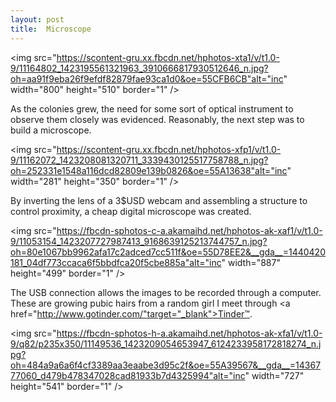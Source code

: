 ```yaml
---
layout: post
title:  Microscope
---
```


<img src="https://scontent-gru.xx.fbcdn.net/hphotos-xta1/v/t1.0-9/11164802_1423195561321963_3910666817930512646_n.jpg?oh=aa91f9eba26f9efdf82879fae93ca1d0&oe=55CFB6CB"alt="inc" width="800" height="510" border="1" />

As the colonies grew, the need for some sort of optical instrument to observe them closely was evidenced. Reasonably, the next step was to build a microscope. 

<img src="https://scontent-gru.xx.fbcdn.net/hphotos-xfp1/v/t1.0-9/11162072_1423208081320711_3339430125517758788_n.jpg?oh=252331e1548a116dcd82809e139b0826&oe=55A13638"alt="inc" width="281" height="350" border="1" />

By inverting the lens of a 3$USD webcam and assembling a structure to control proximity, a cheap digital microscope was created.

<img src="https://fbcdn-sphotos-c-a.akamaihd.net/hphotos-ak-xaf1/v/t1.0-9/11053154_1423207727987413_9168639125213744757_n.jpg?oh=80e1067bb9962afa17c2adced7cc511f&oe=55D78EE2&__gda__=1440420181_04df773ccaca6f5bbdfca20f5cbe885a"alt="inc" width="887" height="499" border="1" />

The USB connection allows the images to be recorded through a computer. These are growing pubic hairs from a random girl I meet through <a href="http://www.gotinder.com/"target="_blank">Tinder™</a>.

<img src="https://fbcdn-sphotos-h-a.akamaihd.net/hphotos-ak-xfa1/v/t1.0-9/q82/p235x350/11149536_1423209054653947_6124233958172818274_n.jpg?oh=484a9a6a6f4cf3389aa3eaabe3d95c2f&oe=55A39567&__gda__=1436777060_d479b478347028cad81933b7d4325994"alt="inc" width="727" height="541" border="1" />
